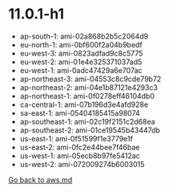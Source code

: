 
 # 11.0.1-h1
- ap-south-1: ami-02a868b2b5c2064d9
- eu-north-1: ami-0bf600f2a04b9bedf
- eu-west-3: ami-0823adfad9c8c5775
- eu-west-2: ami-01e4e325371037ad5
- eu-west-1: ami-0adc47429a6e707ac
- ap-northeast-3: ami-04553c8c9cde79b72
- ap-northeast-2: ami-04e1b87121e4293c3
- ap-northeast-1: ami-0f0278eff46104db0
- ca-central-1: ami-07b196d3e4afd928e
- sa-east-1: ami-05404185415a98074
- ap-southeast-1: ami-02c19f2151c2d68ea
- ap-southeast-2: ami-01ce19545b43447db
- us-east-1: ami-0f51599f1e3779e1f
- us-east-2: ami-0fc2e44bee7f46bae
- us-west-1: ami-05ecb8b97fe5412ac
- us-west-2: ami-072009274b6003015

[Go back to aws.md](../../aws.md) 
